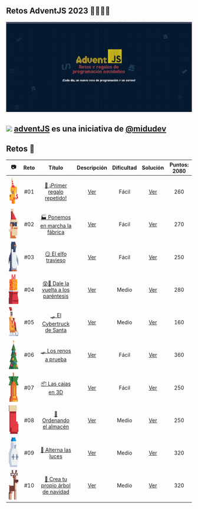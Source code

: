 ## Retos AdventJS 2023 🌟✨🎅🎄

![adventJsPortada](./Assets/Portada.jpg)

## <img src="https://adventjs.dev/android-icon-192x192.png" height="15" height="15" /> [adventJS](https://adventjs.dev/es) es una iniciativa de [@midudev](https://midu.dev/)

## Retos 🎯

|                          📷                          | Reto |                                       Título                                       |        Descripción         | Dificultad |         Solución          | Puntos: 2080 |
| :--------------------------------------------------: | :--: | :--------------------------------------------------------------------------------: | :------------------------: | :--------: | :-----------------------: | :----------: |
| <img src="./Assets/Retos_PNG/1.png" height="80"  />  | #01  |      [🎁 ¡Primer regalo repetido!](https://adventjs.dev/es/challenges/2023/1)      | [Ver](./Reto_01/README.md) |   Fácil    | [Ver](./Reto_01/index.js) |     260      |
| <img src="./Assets/Retos_PNG/2.png" height="80"  />  | #02  |    [🏭 Ponemos en marcha la fábrica](https://adventjs.dev/es/challenges/2023/2)    | [Ver](./Reto_02/README.md) |   Fácil    | [Ver](./Reto_02/index.js) |     270      |
| <img src="./Assets/Retos_PNG/3.png" height="80"  />  | #03  |          [😏 El elfo travieso](https://adventjs.dev/es/challenges/2023/3)          | [Ver](./Reto_03/README.md) |   Fácil    | [Ver](./Reto_03/index.js) |     250      |
| <img src="./Assets/Retos_PNG/4.png" height="80"  />  | #04  | [😵💫 Dale la vuelta a los paréntesis](https://adventjs.dev/es/challenges/2023/4)  | [Ver](./Reto_04/README.md) |   Medio    | [Ver](./Reto_04/index.js) |     280      |
| <img src="./Assets/Retos_PNG/5.png" height="80"  />  | #05  |       [🛷 El Cybertruck de Santa](https://adventjs.dev/es/challenges/2023/5)       | [Ver](./Reto_05/README.md) |   Medio    | [Ver](./Reto_05/index.js) |     160      |
| <img src="./Assets/Retos_PNG/6.png" height="80"  />  | #06  |         [🛷 Los renos a prueba](https://adventjs.dev/es/challenges/2023/6)         | [Ver](./Reto_06/README.md) |   Fácil    | [Ver](./Reto_06/index.js) |     360      |
| <img src="./Assets/Retos_PNG/7.png" height="80"  />  | #07  |          [📦 Las cajas en 3D](https://adventjs.dev/es/challenges/2023/7)           | [Ver](./Reto_07/README.md) |   Fácil    | [Ver](./Reto_07/index.js) |     250      |
| <img src="./Assets/Retos_PNG/8.png" height="80"  />  | #08  |        [🏬 Ordenando el almacén](https://adventjs.dev/es/challenges/2023/8)        | [Ver](./Reto_08/README.md) |   Medio    | [Ver](./Reto_08/index.js) |     250      |
| <img src="./Assets/Retos_PNG/9.png" height="80"  />  | #09  |        [ 🚦 Alterna las luces ](https://adventjs.dev/es/challenges/2023/9)         | [Ver](./Reto_09/README.md) |   Medio    | [Ver](./Reto_09/index.js) |     320      |
| <img src="./Assets/Retos_PNG/10.png" height="80"  /> | #10  | [ 🎄 Crea tu propio árbol de navidad ](https://adventjs.dev/es/challenges/2023/10) | [Ver](./Reto_10/README.md) |   Medio    | [Ver](./Reto_10/index.js) |     320      |
